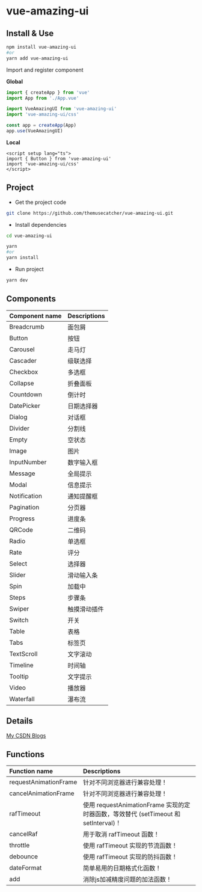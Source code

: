 # vue-amazing-ui

## Install & Use

```sh
npm install vue-amazing-ui
#or
yarn add vue-amazing-ui
```

Import and register component

**Global**

```ts
import { createApp } from 'vue'
import App from './App.vue'

import VueAmazingUI from 'vue-amazing-ui'
import 'vue-amazing-ui/css'

const app = createApp(App)
app.use(VueAmazingUI)
```

**Local**

```vue
<script setup lang="ts">
import { Button } from 'vue-amazing-ui'
import 'vue-amazing-ui/css'
</script>
```

## Project

- Get the project code

```sh
git clone https://github.com/themusecatcher/vue-amazing-ui.git
```

- Install dependencies

```sh
cd vue-amazing-ui

yarn
#or
yarn install
```

- Run project

```sh
yarn dev
```

## Components

| Component name | Descriptions |
| :--- | :--- |
Breadcrumb | 面包屑
Button | 按钮
Carousel | 走马灯
Cascader | 级联选择
Checkbox | 多选框
Collapse | 折叠面板
Countdown | 倒计时
DatePicker | 日期选择器
Dialog | 对话框
Divider | 分割线
Empty | 空状态
Image | 图片
InputNumber | 数字输入框
Message | 全局提示
Modal | 信息提示
Notification | 通知提醒框
Pagination | 分页器
Progress | 进度条
QRCode | 二维码
Radio | 单选框
Rate | 评分
Select | 选择器
Slider | 滑动输入条
Spin | 加载中
Steps | 步骤条
Swiper | 触摸滑动插件
Switch | 开关
Table | 表格
Tabs | 标签页
TextScroll | 文字滚动
Timeline | 时间轴
Tooltip | 文字提示
Video | 播放器
Waterfall | 瀑布流

## Details

[My CSDN Blogs](https://blog.csdn.net/Dandrose)

## Functions

| Function name | Descriptions |
| :--- | :--- |
requestAnimationFrame | 针对不同浏览器进行兼容处理！
cancelAnimationFrame | 针对不同浏览器进行兼容处理！
rafTimeout | 使用 requestAnimationFrame 实现的定时器函数，等效替代 (setTimeout 和 setInterval)！
cancelRaf | 用于取消 rafTimeout 函数！
throttle | 使用 rafTimeout 实现的节流函数！
debounce | 使用 rafTimeout 实现的防抖函数！
dateFormat | 简单易用的日期格式化函数！
add | 消除js加减精度问题的加法函数！

